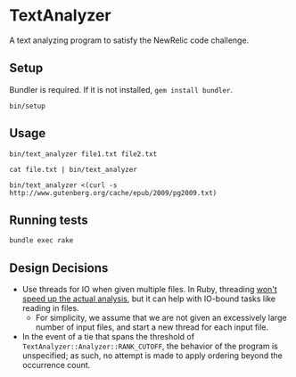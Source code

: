 # TextAnalyzer

A text analyzing program to satisfy the NewRelic code challenge.

## Setup

Bundler is required. If it is not installed, `gem install bundler`.

`bin/setup`

## Usage

`bin/text_analyzer file1.txt file2.txt`

`cat file.txt | bin/text_analyzer`

`bin/text_analyzer <(curl -s http://www.gutenberg.org/cache/epub/2009/pg2009.txt)`

## Running tests

`bundle exec rake`

## Design Decisions

* Use threads for IO when given multiple files. In Ruby, threading [won't
  speed up the actual analysis](https://en.wikipedia.org/wiki/Global_interpreter_lock),
  but it can help with IO-bound tasks like reading in files.
  * For simplicity, we assume that we are not given an excessively large number
    of input files, and start a new thread for each input file.
* In the event of a tie that spans the threshold of `TextAnalyzer::Analyzer::RANK_CUTOFF`,
  the behavior of the program is unspecified; as such, no attempt is made to apply ordering
  beyond the occurrence count.
